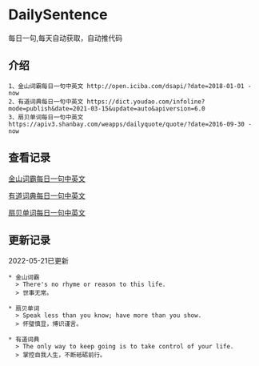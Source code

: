 # DailySentence

每日一句,每天自动获取，自动推代码

## 介绍

```
1、金山词霸每日一句中英文 http://open.iciba.com/dsapi/?date=2018-01-01 - now
2、有道词典每日一句中英文 https://dict.youdao.com/infoline?mode=publish&date=2021-03-15&update=auto&apiversion=6.0
3、扇贝单词每日一句中英文 https://apiv3.shanbay.com/weapps/dailyquote/quote/?date=2016-09-30 - now
```

## 查看记录

[金山词霸每日一句中英文](./data/iciba/)

[有道词典每日一句中英文](./data/youdao/)

[扇贝单词每日一句中英文](./data/shanbay/)

## 更新记录
2022-05-21已更新 
```
* 金山词霸
  > There's no rhyme or reason to this life.
  > 世事无常。

* 扇贝单词
  > Speak less than you know; have more than you show.
  > 怀璧慎显，博识谨言。

* 有道词典
  > The only way to keep going is to take control of your life.
  > 掌控自我人生，不断砥砺前行。

```
